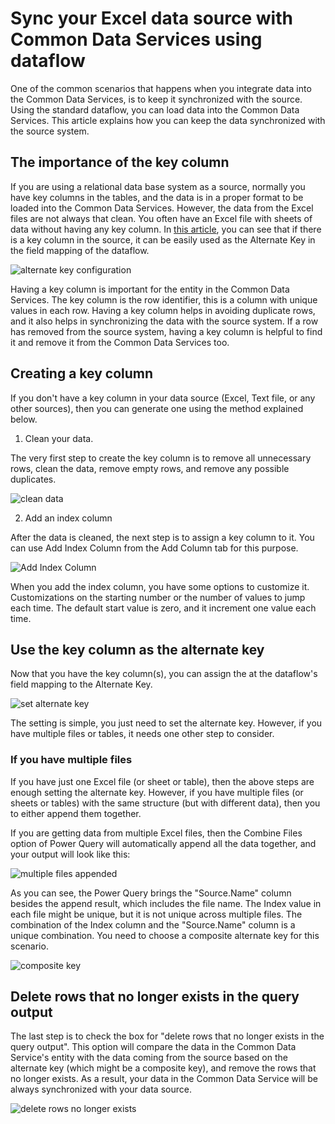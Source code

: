 # Sync your Excel data source with Common Data Services using dataflow

One of the common scenarios that happens when you integrate data into the Common Data Services, is to keep it synchronized with the source. Using the standard dataflow, you can load data into the Common Data Services. This article explains how you can keep the data synchronized with the source system.

## The importance of the key column

If you are using a relational data base system as a source, normally you have key columns in the tables, and the data is in a proper format to be loaded into the Common Data Services. However, the data from the Excel files are not always that clean. You often have an Excel file with sheets of data without having any key column. In [this article](get-best-of-standard-dataflows.md), you can see that if there is a key column in the source, it can be easily used as the Alternate Key in the field mapping of the dataflow.

![alternate key configuration](media/PKAKsame.png)

Having a key column is important for the entity in the Common Data Services. The key column is the row identifier, this is a column with unique values in each row. Having a key column helps in avoiding duplicate rows, and it also helps in synchronizing the data with the source system. If a row has removed from the source system, having a key column is helpful to find it and remove it from the Common Data Services too.

## Creating a key column

If you don't have a key column in your data source (Excel, Text file, or any other sources), then you can generate one using the method explained below.

1. Clean your data. 

The very first step to create the key column is to remove all unnecessary rows, clean the data, remove empty rows, and remove any possible duplicates.

![clean data](media/CleanData.png)

2. Add an index column

After the data is cleaned, the next step is to assign a key column to it. You can use Add Index Column from the Add Column tab for this purpose.

![Add Index Column](media/AddIndexColumn.png)

When you add the index column, you have some options to customize it. Customizations on the starting number or the number of values to jump each time. The default start value is zero, and it increment one value each time.

## Use the key column as the alternate key

Now that you have the key column(s), you can assign the at the dataflow's field mapping to the Alternate Key.

![set alternate key](media/IndexAlternateKey.png)

The setting is simple, you just need to set the alternate key. However, if you have multiple files or tables, it needs one other step to consider.

### If you have multiple files

If you have just one Excel file (or sheet or table), then the above steps are enough setting the alternate key. However, if you have multiple files (or sheets or tables) with the same structure (but with different data), then you to either append them together.

If you are getting data from multiple Excel files, then the Combine Files option of Power Query will automatically append all the data together, and your output will look like this:

![multiple files appended](media/TwoFiles.png)



As you can see, the Power Query brings the "Source.Name" column besides the append result, which includes the file name. The Index value in each file might be unique, but it is not unique across multiple files. The combination of the Index column and the "Source.Name" column is a unique combination. You need to choose a composite alternate key for this scenario.

![composite key](media/CompositeIndexKey.png)

## Delete rows that no longer exists in the query output

The last step is to check the box for "delete rows that no longer exists in the query output". This option will compare the data in the Common Data Service's entity with the data coming from the source based on the alternate key (which might be a composite key), and remove the rows that no longer exists. As a result, your data in the Common Data Service will be always synchronized with your data source.

![delete rows no longer exists](media/DeleteRowsNotExist.png)